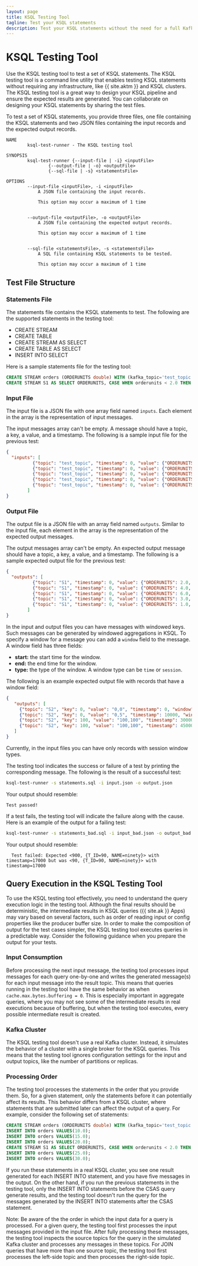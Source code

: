 ```yaml
---
layout: page
title: KSQL Testing Tool
tagline: Test your KSQL statements
description: Test your KSQL statements without the need for a full Kafka cluster
---
```


KSQL Testing Tool
=================

Use the KSQL testing tool to test a set of KSQL statements. The KSQL
testing tool is a command line utility that enables testing KSQL
statements without requiring any infrastructure, like {{ site.aktm }}
and KSQL clusters. The KSQL testing tool is a great way to design your
KSQL pipeline and ensure the expected results are generated. You can
collaborate on designing your KSQL statements by sharing the test files.

To test a set of KSQL statements, you provide three files, one file
containing the KSQL statements and two JSON files containing the input
records and the expected output records.

```
NAME
        ksql-test-runner - The KSQL testing tool

SYNOPSIS
        ksql-test-runner {--input-file | -i} <inputFile>
                {--output-file | -o} <outputFile>
                {--sql-file | -s} <statementsFile>

OPTIONS
        --input-file <inputFile>, -i <inputFile>
            A JSON file containing the input records.

            This option may occur a maximum of 1 time


        --output-file <outputFile>, -o <outputFile>
            A JSON file containing the expected output records.

            This option may occur a maximum of 1 time


        --sql-file <statementsFile>, -s <statementsFile>
            A SQL file containing KSQL statements to be tested.

            This option may occur a maximum of 1 time
```

Test File Structure
-------------------

### Statements File

The statements file contains the KSQL statements to test. The following
are the supported statements in the testing tool:

-   CREATE STREAM
-   CREATE TABLE
-   CREATE STREAM AS SELECT
-   CREATE TABLE AS SELECT
-   INSERT INTO SELECT

Here is a sample statements file for the testing tool:

```sql
CREATE STREAM orders (ORDERUNITS double) WITH (kafka_topic='test_topic', value_format='JSON');
CREATE STREAM S1 AS SELECT ORDERUNITS, CASE WHEN orderunits < 2.0 THEN 'small' WHEN orderunits < 4.0 THEN 'medium' ELSE 'large' END AS case_resault FROM orders EMIT CHANGES;
```

### Input File

The input file is a JSON file with one array field named `inputs`.
Each element in the array is the representation of input messages.

The input messages array can't be empty. A message should have a topic, a
key, a value, and a timestamp. The following is a sample input file for
the previous test:

```json
{
  "inputs": [
          {"topic": "test_topic", "timestamp": 0, "value": {"ORDERUNITS": 2.0}, "key": 0},
          {"topic": "test_topic", "timestamp": 0, "value": {"ORDERUNITS": 4.0}, "key": 100},
          {"topic": "test_topic", "timestamp": 0, "value": {"ORDERUNITS": 6.0 }, "key": 101},
          {"topic": "test_topic", "timestamp": 0, "value": {"ORDERUNITS": 3.0}, "key": 101},
          {"topic": "test_topic", "timestamp": 0, "value": {"ORDERUNITS": 1.0}, "key": 101}
        ]
}
```

### Output File

The output file is a JSON file with an array field named `outputs`.
Similar to the input file, each element in the array is the
representation of the expected output messages.

The output messages array can't be empty. An expected output message should
have a topic, a key, a value, and a timestamp. The following is a sample
expected output file for the previous test:

```json
{
  "outputs": [
          {"topic": "S1", "timestamp": 0, "value": {"ORDERUNITS": 2.0, "CASE_RESAULT": "medium"}, "key": 0},
          {"topic": "S1", "timestamp": 0, "value": {"ORDERUNITS": 4.0, "CASE_RESAULT": "large"}, "key": 100},
          {"topic": "S1", "timestamp": 0, "value": {"ORDERUNITS": 6.0, "CASE_RESAULT": "large"}, "key": 101},
          {"topic": "S1", "timestamp": 0, "value": {"ORDERUNITS": 3.0, "CASE_RESAULT": "medium"}, "key": 101},
          {"topic": "S1", "timestamp": 0, "value": {"ORDERUNITS": 1.0, "CASE_RESAULT": "small"},"key": 101}
        ]
}
```

In the input and output files you can have messages with windowed keys.
Such messages can be generated by windowed aggregations in KSQL. To
specify a window for a message you can add a `window` field to the
message. A window field has three fields:

-   **start:** the start time for the window.
-   **end:** the end time for the window.
-   **type:** the type of the window. A window type can be `time` or
    `session`.

The following is an example expected output file with records that have
a window field:

```json
{
   "outputs": [
     {"topic": "S2", "key": 0, "value": "0,0", "timestamp": 0, "window": {"start": 0, "end": 30000, "type": "time"}},
     {"topic": "S2", "key": 0, "value": "0,5", "timestamp": 10000, "window": {"start": 0, "end": 30000, "type": "time"}},
     {"topic": "S2", "key": 100, "value": "100,100", "timestamp": 30000, "window": {"start": 30000, "end": 60000, "type": "time"}},
     {"topic": "S2", "key": 100, "value": "100,100", "timestamp": 45000, "window": {"start": 30000, "end": 60000, "type": "time"}}
   ]
}
```

Currently, in the input files you can have only records with session
window types.

The testing tool indicates the success or failure of a test by
printing the corresponding message. The following is the result of a
successful test:

```bash
ksql-test-runner -s statements.sql -i input.json -o output.json
```

Your output should resemble:

```
Test passed!
```

If a test fails, the testing tool will indicate the failure along with
the cause. Here is an example of the output for a failing test:

```bash
ksql-test-runner -s statements_bad.sql -i input_bad.json -o output_bad.json
```

Your output should resemble:

```
  Test failed: Expected <900, {T_ID=90, NAME=ninety}> with timestamp=17000 but was <90, {T_ID=90, NAME=ninety}> with timestamp=17000
```

Query Execution in the KSQL Testing Tool
----------------------------------------

To use the KSQL testing tool effectively, you need to understand the
query execution logic in the testing tool. Although the final results
should be deterministic, the intermediate results in KSQL queries
({{ site.ak }} Apps) may vary based on several factors, such as order of
reading input or config properties like the producer buffer size. In
order to make the composition of output for the test cases simpler, the
KSQL testing tool executes queries in a predictable way. Consider the
following guidance when you prepare the output for your tests.

### Input Consumption

Before processing the next input message, the testing tool processes
input messages for each query one-by-one and writes the generated
message(s) for each input message into the result topic. This means that
queries running in the testing tool have the same behavior as when
`cache.max.bytes.buffering = 0`. This is especially important in
aggregate queries, where you may not see some of the intermediate results
in real executions because of buffering, but when the testing tool executes,
every possible intermediate result is created.

### Kafka Cluster

The KSQL testing tool doesn't use a real Kafka cluster. Instead, it simulates
the behavior of a cluster with a single broker for the KSQL queries. This
means that the testing tool ignores configuration settings for the input
and output topics, like the number of partitions or replicas.

### Processing Order

The testing tool processes the statements in the order that you provide
them. So, for a given statement, only the statements before it can
potentially affect its results. This behavior differs from a KSQL
cluster, where statements that are submitted later can affect the output
of a query. For example, consider the following set of statements:

```sql
CREATE STREAM orders (ORDERUNITS double) WITH (kafka_topic='test_topic', value_format='JSON');
INSERT INTO orders VALUES(10.0);
INSERT INTO orders VALUES(15.0);
INSERT INTO orders VALUES(20.0);
CREATE STREAM S1 AS SELECT ORDERUNITS, CASE WHEN orderunits < 2.0 THEN 'small' WHEN orderunits < 4.0 THEN 'medium' ELSE 'large' END AS case_resault FROM orders EMIT CHANGES;
INSERT INTO orders VALUES(25.0);
INSERT INTO orders VALUES(30.0);
```

If you run these statements in a real KSQL cluster, you see one
result generated for each INSERT INTO statement, and you have five
messages in the output. On the other hand, if you run the previous
statements in the testing tool, only the INSERT INTO statements before
the CSAS query generate results, and the testing tool doesn't run the
query for the messages generated by the INSERT INTO statements after the
CSAS statement.

Note: Be aware of the the order in which the input data for a query is
processed. For a given query, the testing tool first processes the input
messages provided in the input file. After fully processing these messages,
the testing tool inspects the source topics for the query in the simulated
Kafka cluster and processes any messages in these topics. For JOIN queries
that have more than one source topic, the testing tool first processes the
left-side topic and then processes the right-side topic.
